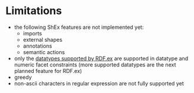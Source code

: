 # Limitations

- the following ShEx features are not implemented yet:
    - imports
    - external shapes
    - annotations
    - semantic actions
- only the [datatypes supported by RDF.ex](https://rdf-elixir.dev/rdf-ex/literals.html#typed-literals) are supported in datatype and numeric facet constraints (more supported datatypes are the next planned feature for RDF.ex)
- greedy
- non-ascii characters in regular expression are not fully supported yet
